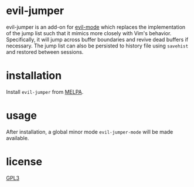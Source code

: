 evil-jumper
===========

evil-jumper is an add-on for [evil-mode][1] which replaces the implementation of the jump list such that it mimics more closely with Vim's behavior. Specifically, it will jump across buffer boundaries and revive dead buffers if necessary. The jump list can also be persisted to history file using `savehist` and restored between sessions.

installation
============

Install `evil-jumper` from [MELPA][3].

usage
=====

After installation, a global minor mode `evil-jumper-mode` will be made available.

license
=======

[GPL3][2]

[1]: https://bitbucket.org/lyro/evil/wiki/Home
[2]: http://www.gnu.org/copyleft/gpl.html
[3]: http://melpa.org
